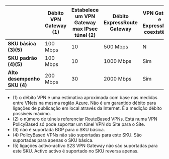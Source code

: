 |    | **Débito VPN Gateway (1)** | **Estabelece um VPN Gateway max IPsec túnel (2)** | **Débito ExpressRoute Gateway** | **VPN Gateway e ExpressRoute coexistência**|
|--- |----------------------------|-----------------------------------|-------------------------------------|-----------------------------------------|
| **SKU básica (3)(5)**              |  100 Mbps | 10                         |  500 Mbps                           | N   |
| **SKU padrão (4)(5)**           |  100 Mbps | 10                         | 1000 Mbps                           | Sim  |
| **Alto desempenho SKU (4)**   | 200 Mbps  | 30                         | 2000 Mbps                           | Sim  |

- (1) o débito VPN é uma estimativa aproximada com base nas medidas entre VNets na mesma região Azure. Não é um garantido débito para ligações de publicação em local através da Internet. É a medição débito possíveis máximo.
- (2) o número de túneis referenciar RouteBased VPNs. Está numa VPN PolicyBased só pode suportar um túnel VPN do Site para o Site.
- (3) não é suportada BGP para o SKU básica.
- (4) PolicyBased VPNs não são suportadas para este SKU. São suportadas para apenas o SKU básica.
- (5) ligações activo-activo S2S VPN Gateway não são suportadas para este SKU. Activo activo é suportado no SKU reversa apenas.